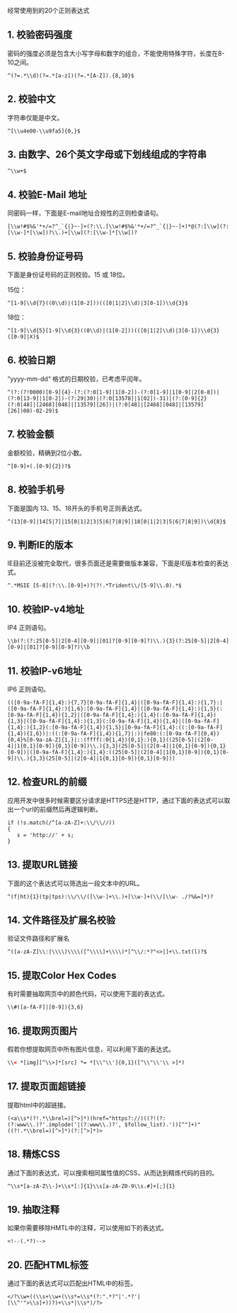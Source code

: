 经常使用到的20个正则表达式

## 1. 校验密码强度  
密码的强度必须是包含大小写字母和数字的组合，不能使用特殊字符，长度在8-10之间。
```reg
^(?=.*\\d)(?=.*[a-z])(?=.*[A-Z]).{8,10}$
```
## 2. 校验中文
字符串仅能是中文。
```
^[\\u4e00-\\u9fa5]{0,}$
```
## 3. 由数字、26个英文字母或下划线组成的字符串
```
^\\w+$
```
## 4. 校验E-Mail 地址
同密码一样，下面是E-mail地址合规性的正则检查语句。
```
[\\w!#$%&'*+/=?^_`{|}~-]+(?:\\.[\\w!#$%&'*+/=?^_`{|}~-]+)*@(?:[\\w](?:[\\w-]*[\\w])?\\.)+[\\w](?:[\\w-]*[\\w])?
```

## 5. 校验身份证号码
下面是身份证号码的正则校验。15 或 18位。

15位：
```
^[1-9]\\d{7}((0\\d)|(1[0-2]))(([0|1|2]\\d)|3[0-1])\\d{3}$
```
18位：
```
^[1-9]\\d{5}[1-9]\\d{3}((0\\d)|(1[0-2]))(([0|1|2]\\d)|3[0-1])\\d{3}([0-9]|X)$
```
## 6. 校验日期
“yyyy-mm-dd“ 格式的日期校验，已考虑平闰年。
```
^(?:(?!0000)[0-9]{4}-(?:(?:0[1-9]|1[0-2])-(?:0[1-9]|1[0-9]|2[0-8])|(?:0[13-9]|1[0-2])-(?:29|30)|(?:0[13578]|1[02])-31)|(?:[0-9]{2}(?:0[48]|[2468][048]|[13579][26])|(?:0[48]|[2468][048]|[13579][26])00)-02-29)$
```
## 7. 校验金额
金额校验，精确到2位小数。
```
^[0-9]+(.[0-9]{2})?$
```
## 8. 校验手机号
下面是国内 13、15、18开头的手机号正则表达式。
```
^(13[0-9]|14[5|7]|15[0|1|2|3|5|6|7|8|9]|18[0|1|2|3|5|6|7|8|9])\\d{8}$
```
## 9. 判断IE的版本
IE目前还没被完全取代，很多页面还是需要做版本兼容，下面是IE版本检查的表达式。
```
^.*MSIE [5-8](?:\\.[0-9]+)?(?!.*Trident\\/[5-9]\\.0).*$
```
## 10. 校验IP-v4地址
IP4 正则语句。
```
\\b(?:(?:25[0-5]|2[0-4][0-9]|[01]?[0-9][0-9]?)\\.){3}(?:25[0-5]|2[0-4][0-9]|[01]?[0-9][0-9]?)\\b
```
## 11. 校验IP-v6地址
IP6 正则语句。
```
(([0-9a-fA-F]{1,4}:){7,7}[0-9a-fA-F]{1,4}|([0-9a-fA-F]{1,4}:){1,7}:|([0-9a-fA-F]{1,4}:){1,6}:[0-9a-fA-F]{1,4}|([0-9a-fA-F]{1,4}:){1,5}(:[0-9a-fA-F]{1,4}){1,2}|([0-9a-fA-F]{1,4}:){1,4}(:[0-9a-fA-F]{1,4}){1,3}|([0-9a-fA-F]{1,4}:){1,3}(:[0-9a-fA-F]{1,4}){1,4}|([0-9a-fA-F]{1,4}:){1,2}(:[0-9a-fA-F]{1,4}){1,5}|[0-9a-fA-F]{1,4}:((:[0-9a-fA-F]{1,4}){1,6})|:((:[0-9a-fA-F]{1,4}){1,7}|:)|fe80:(:[0-9a-fA-F]{0,4}){0,4}%[0-9a-zA-Z]{1,}|::(ffff(:0{1,4}){0,1}:){0,1}((25[0-5]|(2[0-4]|1{0,1}[0-9]){0,1}[0-9])\\.){3,3}(25[0-5]|(2[0-4]|1{0,1}[0-9]){0,1}[0-9])|([0-9a-fA-F]{1,4}:){1,4}:((25[0-5]|(2[0-4]|1{0,1}[0-9]){0,1}[0-9])\\.){3,3}(25[0-5]|(2[0-4]|1{0,1}[0-9]){0,1}[0-9]))
```
## 12. 检查URL的前缀
应用开发中很多时候需要区分请求是HTTPS还是HTTP，通过下面的表达式可以取出一个url的前缀然后再逻辑判断。
```
if (!s.match(/^[a-zA-Z]+:\\/\\//))
{
   s = 'http://' + s;
}
```
## 13. 提取URL链接
下面的这个表达式可以筛选出一段文本中的URL。
```
^(f|ht){1}(tp|tps):\\/\\/([\\w-]+\\.)+[\\w-]+(\\/[\\w- ./?%&=]*)?
```
## 14. 文件路径及扩展名校验
验证文件路径和扩展名
```
^([a-zA-Z]\\:|\\\\)\\\\([^\\\\]+\\\\)*[^\\/:*?"<>|]+\\.txt(l)?$
```
## 15. 提取Color Hex Codes
有时需要抽取网页中的颜色代码，可以使用下面的表达式。
```
\\#([a-fA-F]|[0-9]){3,6}
```
## 16. 提取网页图片
假若你想提取网页中所有图片信息，可以利用下面的表达式。
```html
\\< *[img][^\\>]*[src] *= *[\\"\\']{0,1}([^\\"\\'\\ >]*)
```
## 17. 提取页面超链接
提取html中的超链接。
```
(<a\\s*(?!.*\\brel=)[^>]*)(href="https?://)((?!(?:(?:www\\.)?'.implode('|(?:www\\.)?', $follow_list).'))[^"]+)"((?!.*\\brel=)[^>]*)(?:[^>]*)>
```
## 18. 精炼CSS
通过下面的表达式，可以搜索相同属性值的CSS，从而达到精炼代码的目的。
```
^\\s*[a-zA-Z\\-]+\\s*[:]{1}\\s[a-zA-Z0-9\\s.#]+[;]{1}
```
## 19. 抽取注释
如果你需要移除HMTL中的注释，可以使用如下的表达式。
```
<!--(.*?)-->
```
## 20. 匹配HTML标签
通过下面的表达式可以匹配出HTML中的标签。
```
</?\\w+((\\s+\\w+(\\s*=\\s*(?:".*?"|'.*?'|[\\^'">\\s]+))?)+\\s*|\\s*)/?>
```
